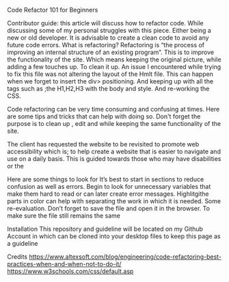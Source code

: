 Code Refactor 101 for Beginners 
  


Contributor guide: this article will discuss how to refactor code. While discussing some of my personal struggles with this piece. Either being a new or old developer. It is advisable to create a clean code to avoid any future code errors. What is refactoring? Refactoring is “the process of improving an internal structure of an existing program”. This is to improve the functionality of the site. Which means keeping the original picture, while adding a few touches up. To clean it up. An issue I encountered while trying to fix this file was not altering the layout of the Hmlt file. This can happen when we forget to insert the div> positioning. And keeping up with  all the tags such as ;the H1,H2,H3 with the body and style. And re-working  the CSS.



Code refactoring can be very time consuming and confusing at times. 
Here are some tips and tricks that can help with doing so. Don't forget the purpose is to clean up , edit and while keeping the same functionality of the site.

The client has requested the website to be revisited to promote web accessibility  which is; to help create a website that is easier to navigate and use on a daily basis. This is guided towards those who may have disabilities or the


Here are some things to look for
It’s best to start in sections to reduce confusion as well as errors.
Begin to look for unnecessary variables  that make them hard to read or can later create error messages.
Highlitgithe parts in color can help with separating the work in which it is needed. Some re-evaluation.
Don’t forget to save the file and open it in the browser. To make sure the file still remains the same


Installation 
This repository and guideline will be located on my Github Account in which can be cloned into your desktop files to keep this page as a guideline


Credits 
https://www.altexsoft.com/blog/engineering/code-refactoring-best-practices-when-and-when-not-to-do-it/
https://www.w3schools.com/css/default.asp



